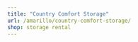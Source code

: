 ```yaml
---
title: "Country Comfort Storage"
url: /amarillo/country-comfort-storage/
shop: storage rental
---
```

